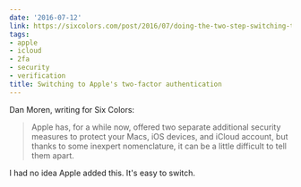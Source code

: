 ```yaml
---
date: '2016-07-12'
link: https://sixcolors.com/post/2016/07/doing-the-two-step-switching-to-apples-two-factor-authentication/
tags:
- apple
- icloud
- 2fa
- security
- verification
title: Switching to Apple's two-factor authentication
---
```


Dan Moren, writing for Six Colors:

>Apple has, for a while now, offered two separate additional security measures to protect your Macs, iOS devices, and iCloud account, but thanks to some inexpert nomenclature, it can be a little difficult to tell them apart.

I had no idea Apple added this. It's easy to switch.
